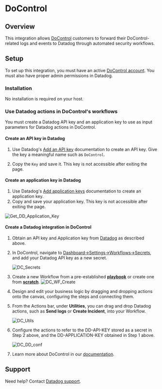 # DoControl

## Overview

This integration allows [DoControl](https://www.docontrol.io/) customers to forward their DoControl-related logs and events to Datadog through automated security workflows.

## Setup

To set up this integration, you must have an active [DoControl account](https://www.docontrol.io/demo). You must also have proper admin permissions in Datadog.

### Installation

No installation is required on your host.

### Use Datadog actions in DoControl's workflows

You must create a Datadog API key and an application key to use as input parameters for Datadog actions in DoControl.

#### Create an API key in Datadog

1. Use Datadog's [Add an API key][2] documentation to create an API key. Give the key a meaningful name such as `DoControl`.

2. Copy the `Key` and save it. This key is not accessible after exiting the page.


#### Create an application key in Datadog

1. Use Datadog's [Add application keys][3] documentation to create an application key. 
2. Copy and save your application key. This key is not accessible after exiting the page.

![Get_DD_Application_Key](https://raw.githubusercontent.com/DataDog/integrations-extras/master/docontrol/images/Get_DD_Application_Key.png)


#### Create a Datadog integration in DoControl

1. Obtain an API key and Application key from [Datadog](https://app.datadoghq.com/organization-settings/api-keys) as described above.

2. In DoControl, navigate to [Dashboard->Settings->Workflows->Secrets](https://app.docontrol.io/settings/workflows?tab=Secrets), and add your Datadog API key as a new secret.

   ![DC_Secrets](https://raw.githubusercontent.com/DataDog/integrations-extras/master/docontrol/images/DC_Secrets.png)

3. Create a new Workflow from a pre-established [**playbook**](https://app.docontrol.io/workflowV2/playbooks?filter=by_use_case&use_case=all) or create one from [**scratch**](https://app.docontrol.io/workflowV2/workflow/new/workflow-editor).
   ![DC_WF_Create](https://raw.githubusercontent.com/DataDog/integrations-extras/master/docontrol/images/DC_WF_Create.png)

4. Design and edit your business logic by dragging and dropping actions onto the canvas, configuring the steps and connecting them.

5. From the Actions bar, under **Utilities**, you can drag and drop Datadog actions, such as **Send logs** or **Create Incident**, into your Workflow. 

   ![DC_Utils](https://raw.githubusercontent.com/DataDog/integrations-extras/master/docontrol/images/DC_Utils.png)

6. Configure the actions to refer to the DD-API-KEY stored as a secret in Step 2 above, and the DD-APPLICATION-KEY obtained in Step 1 above.

   ![DC_DD_conf](https://raw.githubusercontent.com/DataDog/integrations-extras/master/docontrol/images/DC_DD_conf.png)

7. Learn more about DoControl in our [documentation](https://docs.docontrol.io/docontrol-user-guide/the-docontrol-console/workflows-beta/designing-and-editing-workflows/defining-workflow-and-action-settings#action-categories).

   

## Support

Need help? Contact [Datadog support][1].


[1]: https://docs.datadoghq.com/help/
[2]: https://docs.datadoghq.com/account_management/api-app-keys/#add-an-api-key-or-client-token
[3]: https://docs.datadoghq.com/account_management/api-app-keys/#add-application-keys
[4]: https://app.docontrol.io/settings/workflows?tab=Secrets
[5]: https://app.docontrol.io/workflowV2/playbooks?filter=by_use_case&use_case=all
[6]: https://app.docontrol.io/workflowV2/workflow/new/workflow-editor
[7]: https://docs.docontrol.io/docontrol-user-guide/the-docontrol-console/workflows-beta/designing-and-editing-workflows/defining-workflow-and-action-settings#action-categories
